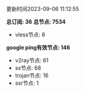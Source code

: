 更新时间2023-09-06 11:12:55

**总订阅: 36**
**总节点: 7534**
- vless节点: 8

**google ping有效节点: 146**
- v2ray节点: 61
- ss节点: 68
- trojan节点: 16
- ssr节点: 1
